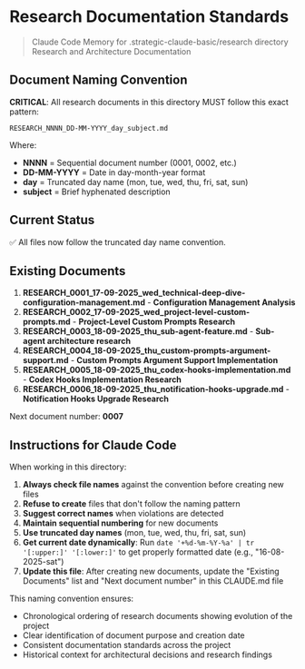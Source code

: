 # Research Documentation Standards

> Claude Code Memory for .strategic-claude-basic/research directory
> Research and Architecture Documentation

## Document Naming Convention

**CRITICAL**: All research documents in this directory MUST follow this exact pattern:

```
RESEARCH_NNNN_DD-MM-YYYY_day_subject.md
```

Where:

- **NNNN** = Sequential document number (0001, 0002, etc.)
- **DD-MM-YYYY** = Date in day-month-year format
- **day** = Truncated day name (mon, tue, wed, thu, fri, sat, sun)
- **subject** = Brief hyphenated description

## Current Status

✅ All files now follow the truncated day name convention.

## Existing Documents

1. **RESEARCH_0001_17-09-2025_wed_technical-deep-dive-configuration-management.md** - **Configuration Management Analysis**
2. **RESEARCH_0002_17-09-2025_wed_project-level-custom-prompts.md** - **Project-Level Custom Prompts Research**
3. **RESEARCH_0003_18-09-2025_thu_sub-agent-feature.md** - **Sub-agent architecture research**
4. **RESEARCH_0004_18-09-2025_thu_custom-prompts-argument-support.md** - **Custom Prompts Argument Support Implementation**
5. **RESEARCH_0005_18-09-2025_thu_codex-hooks-implementation.md** - **Codex Hooks Implementation Research**
6. **RESEARCH_0006_18-09-2025_thu_notification-hooks-upgrade.md** - **Notification Hooks Upgrade Research**


Next document number: **0007**

## Instructions for Claude Code

When working in this directory:

1. **Always check file names** against the convention before creating new files
2. **Refuse to create** files that don't follow the naming pattern
3. **Suggest correct names** when violations are detected
4. **Maintain sequential numbering** for new documents
5. **Use truncated day names** (mon, tue, wed, thu, fri, sat, sun)
6. **Get current date dynamically**: Run `date '+%d-%m-%Y-%a' | tr '[:upper:]' '[:lower:]'` to get properly formatted date (e.g., "16-08-2025-sat")
7. **Update this file**: After creating new documents, update the "Existing Documents" list and "Next document number" in this CLAUDE.md file

This naming convention ensures:

- Chronological ordering of research documents showing evolution of the project
- Clear identification of document purpose and creation date
- Consistent documentation standards across the project
- Historical context for architectural decisions and research findings